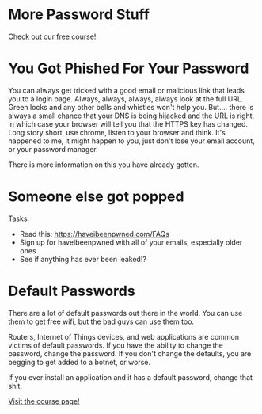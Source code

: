 # More Password Stuff

[Check out our free course!](https://academy.hoppersroppers.org/mod/page/view.php?id=935)

# You Got Phished For Your Password

You can always get tricked with a good email or malicious link that leads you to a login page. Always, always, always, always look at the full URL. Green locks and any other bells and whistles won't help you. But.... there is always a small chance that your DNS is being hijacked and the URL is right, in which case your browser will tell you that the HTTPS key has changed. Long story short, use chrome, listen to your browser and think. It's happened to me, it might happen to you, just don't lose your email account, or your password manager. 

There is more information on this you have already gotten. 

# Someone else got popped

Tasks:

* Read this: <https://haveibeenpwned.com/FAQs>
* Sign up for haveIbeenpwned with all of your emails, especially older ones
* See if anything has ever been leaked!? 

# Default Passwords

There are a lot of default passwords out there in the world. You can use them to get free wifi, but the bad guys can use them too. 

Routers, Internet of Things devices, and web applications are common victims of default passwords. 
If you have the ability to change the password, change the password. If you don't change the defaults, you are begging to get added to a botnet, or worse. 

If you ever install an application and it has a default password, change that shit.

[Visit the course page!](https://academy.hoppersroppers.org/mod/page/view.php?id=935) 

